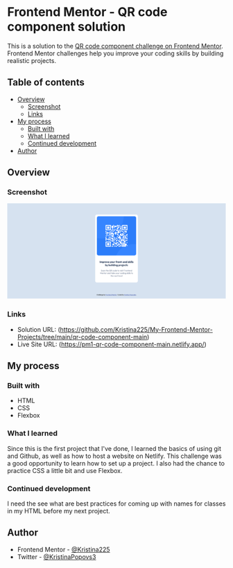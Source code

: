 # Frontend Mentor - QR code component solution

This is a solution to the [QR code component challenge on Frontend Mentor](https://www.frontendmentor.io/challenges/qr-code-component-iux_sIO_H). Frontend Mentor challenges help you improve your coding skills by building realistic projects. 

## Table of contents

- [Overview](#overview)
  - [Screenshot](#screenshot)
  - [Links](#links)
- [My process](#my-process)
  - [Built with](#built-with)
  - [What I learned](#what-i-learned)
  - [Continued development](#continued-development)
- [Author](#author)


## Overview

### Screenshot

![](./screenshots/screenshot.png)


### Links

- Solution URL: (https://github.com/Kristina225/My-Frontend-Mentor-Projects/tree/main/qr-code-component-main)
- Live Site URL: (https://pm1-qr-code-component-main.netlify.app/)

## My process

### Built with

- HTML
- CSS
- Flexbox

### What I learned

Since this is the first project that I've done, I learned the basics of using git and Github, as well as how to host a website on Netlify. This challenge was a good opportunity to learn how to set up a project. I also had the chance to practice CSS a little bit and use Flexbox.


### Continued development

I need the see what are best practices for coming up with names for classes in my HTML before my next project.


## Author

- Frontend Mentor - [@Kristina225](https://www.frontendmentor.io/profile/Kristina225)
- Twitter - [@KristinaPopovs3](https://twitter.com/KristinaPopovs3)